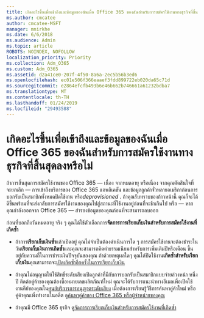 ```yaml
---
title: เกิดอะไรขึ้นเพื่อเข้าถึงและข้อมูลของฉันเมื่อ Office 365 ของฉันสำหรับการสมัครใช้งานทางธุรกิจที่สิ้นสุดลงหรือไม่
ms.author: cmcatee
author: cmcatee-MSFT
manager: mnirkhe
ms.date: 6/6/2018
ms.audience: Admin
ms.topic: article
ROBOTS: NOINDEX, NOFOLLOW
localization_priority: Priority
ms.collection: Adm_O365
ms.custom: Adm_O365
ms.assetid: d2a41ce0-207f-4f50-8a6a-2ec5b56b3ed6
ms.openlocfilehash: ec01e506f366eaaef3fdd899722eb020da65c71d
ms.sourcegitcommit: e2864efcfb493b6e46b662b746661a61232bdba7
ms.translationtype: MT
ms.contentlocale: th-TH
ms.lasthandoff: 01/24/2019
ms.locfileid: "29493588"
---
```

# <a name="what-happens-to-my-data-and-access-when-my-office-365-for-business-subscription-ends"></a>เกิดอะไรขึ้นเพื่อเข้าถึงและข้อมูลของฉันเมื่อ Office 365 ของฉันสำหรับการสมัครใช้งานทางธุรกิจที่สิ้นสุดลงหรือไม่

ถ้าการสิ้นสุดการสมัครใช้งานของ Office 365 — เนื่อง จากหมดอายุ หรือเนื่อง จากคุณตัดสินใจที่จะยกเลิก — การเข้าถึงบริการของ Office 365 แอพลิเคชัน และข้อมูลลูกค้าจั่วหลายอเมริกาก่อนการบอกรับเป็นสมาชิกทั้งหมดปิดใช้งาน หรือ*deprovisioned*  . ถ้าคุณรับทราบของก้าวหน้านี้ คุณก็จะได้ดีขึ้นพร้อมที่จะส่งกลับการสมัครใช้งานของคุณไปสู่สถานะที่ใช้งานอยู่ก่อนที่จะช้าเกินไป หรือ — หากคุณกำลังออกจาก Office 365 — สำรองข้อมูลของคุณก่อนที่จะสามารถลบออก 
  
ก่อนที่บอกถึงวันหมดอายุ จริง ๆ คุณได้ใช้ตัวเลือกการ**จัดการการเรียกเก็บเงินสำหรับการสมัครใช้งานที่เกิดซ้ำ** 
  
- ถ้าการ**เรียกเก็บเงินซ้ำ**แล้วเปิดอยู่ คุณไม่จำเป็นต้องดำเนินการใด ๆ การสมัครใช้งานจะต้องชำระในวัน**เรียกเก็บเงินการเกิดซ้ำ**และคุณจะสามารถคิดค่าธรรมเนียมสำหรับการเพิ่มเติมปีหรือเดือน ขึ้นอยู่กับความถี่ในการชำระเงินปัจจุบันของคุณ ถ้าด้วยเหตุผลใดๆ คุณได้ปิดใช้งาน**เกิดซ้ำสำหรับเรียกเก็บเงิน**คุณสามารถจะ[เปิดเกิดซ้ำอีกครั้งในการเรียกเก็บเงิน](https://support.office.com/article/8d83b530-f4ca-47f6-a666-e5791cbacc7e)
    
- ถ้าคุณไม่อนุญาตให้ใช้สิทธิ์ระดับเสียงเปิดลูกค้าที่มีกับการบอกรับเป็นสมาชิกแบบจ่ายล่วงหน้า หนึ่งปี ติดต่อคู่ค้าของคุณต้องซื้อหมายเลขผลิตภัณฑ์ใหม่ คุณจะได้รับการแนะนำทางอีเมลเพื่อเปิดใช้งานคีย์ของคุณใน[ศูนย์บริการการอนุญาตระดับเสียง](https://go.microsoft.com/fwlink/p/?LinkID=282016) เมื่อต้องการเรียนรู้วิธีการค้นหาคู่ค้าใหม่ หรือคู่ค้าคุณเพิ่งทำงานในอดีต ดู[ค้นหาคู่ค้าของ Office 365 หรือผู้จำหน่ายของคุณ](https://support.office.com/article/b6c18a9b-2aed-4c84-9d75-af709160258c)
    
- ถ้าคุณมี Office 365 ธุรกิจ ดู[จัดการการเรียกเก็บเงินสำหรับการสมัครใช้งานที่เกิดซ้ำ](https://support.office.com/article/8d83b530-f4ca-47f6-a666-e5791cbacc7e)
    


